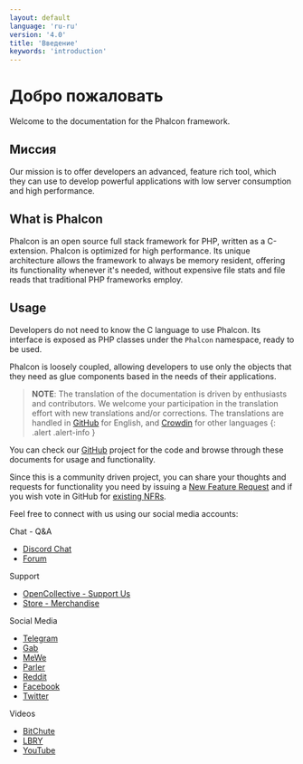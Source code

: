 ```yaml
---
layout: default
language: 'ru-ru'
version: '4.0'
title: 'Введение'
keywords: 'introduction'
---
```


# Добро пожаловать

Welcome to the documentation for the Phalcon framework.

## Миссия

Our mission is to offer developers an advanced, feature rich tool, which they can use to develop powerful applications with low server consumption and high performance.

## What is Phalcon

Phalcon is an open source full stack framework for PHP, written as a C-extension. Phalcon is optimized for high performance. Its unique architecture allows the framework to always be memory resident, offering its functionality whenever it's needed, without expensive file stats and file reads that traditional PHP frameworks employ.

## Usage

Developers do not need to know the C language to use Phalcon. Its interface is exposed as PHP classes under the `Phalcon` namespace, ready to be used.

Phalcon is loosely coupled, allowing developers to use only the objects that they need as glue components based in the needs of their applications.

> **NOTE**: The translation of the documentation is driven by enthusiasts and contributors. We welcome your participation in the translation effort with new translations and/or corrections. The translations are handled in [GitHub](https://github.com/phalcon/docs) for English, and [Crowdin](https://crowdin.com/project/phalcon-documentation) for other languages
{: .alert .alert-info }

You can check our [GitHub](https://github.com/phalcon/cphalcon) project for the code and browse through these documents for usage and functionality.

Since this is a community driven project, you can share your thoughts and requests for functionality you need by issuing a [New Feature Request](new-feature-request) and if you wish vote in GitHub for [existing NFRs](new-feature-request-list).

Feel free to connect with us using our social media accounts:

Chat - Q&A

* [Discord Chat](https://phalcon.io/discord)
* [Forum](https://phalcon.link/forum)

Support

* [OpenCollective - Support Us](https://phalcon.io/fund)
* [Store - Merchandise](https://phalcon.io/store)

Social Media

* [Telegram](https://phalcon.io/telegram)
* [Gab](https://phalcon.io/gab)
* [MeWe](https://phalcon.io/mewe)
* [Parler](https://phalcon.io/parler)
* [Reddit](https://phalcon.io/reddit)
* [Facebook](https://phalcon.io/fb)
* [Twitter](https://phalcon.io/t)

Videos

* [BitChute](https://phalcon.io/bitchute)
* [LBRY](https://phalcon.io/lbry)
* [YouTube](https://phalcon.io/youtube)